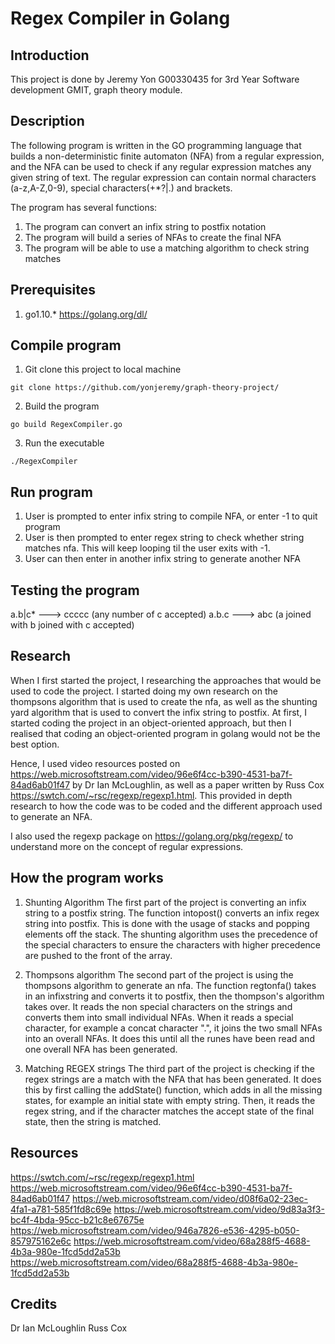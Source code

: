# Regex Compiler in Golang

## Introduction

This project is done by Jeremy Yon G00330435 for 3rd Year Software development GMIT, graph theory module.

## Description

The following program is written in the GO programming language that builds a non-deterministic finite automaton (NFA) from a regular expression, and the NFA can be used to check if any regular expression matches any given string of text. The regular expression can contain normal characters (a-z,A-Z,0-9), special characters(+*?|.) and brackets. 

The program has several functions:
1. The program can convert an infix string to postfix notation
2. The program will build a series of NFAs to create the final NFA
3. The program will be able to use a matching algorithm to check string matches

## Prerequisites

1. go1.10.* https://golang.org/dl/

## Compile program

1. Git clone this project to local machine
```
git clone https://github.com/yonjeremy/graph-theory-project/
```

2. Build the program
```
go build RegexCompiler.go
```

3. Run the executable
```
./RegexCompiler
```

## Run program

1. User is prompted to enter infix string to compile NFA, or enter -1 to quit program
2. User is then prompted to enter regex string to check whether string matches nfa. This will keep looping til the user exits with -1.
3. User can then enter in another infix string to generate another NFA

## Testing the program
a.b|c* --->  ccccc (any number of c accepted)
a.b.c ---> abc (a joined with b joined with c accepted) 
## Research

When I first started the project, I researching the approaches that would be used to code the project. I started doing my own research on the thompsons algorithm that is used to create the nfa, as well as the shunting yard algorithm that is used to convert the infix string to postfix. At first, I started coding the project in an object-oriented approach, but then I realised that coding an object-oriented program in golang would not be the best option.

Hence, I used video resources posted on https://web.microsoftstream.com/video/96e6f4cc-b390-4531-ba7f-84ad6ab01f47 by Dr Ian McLoughlin, as well as a paper written by Russ Cox https://swtch.com/~rsc/regexp/regexp1.html. This provided in depth research to how the code was to be coded and the different approach used to generate an NFA. 

I also used the regexp package on https://golang.org/pkg/regexp/ to understand more on the concept of regular expressions.

## How the program works

1. Shunting Algorithm
The first part of the project is converting an infix string to a postfix string. The function intopost() converts an infix regex string into postfix. This is done with the usage of stacks and popping elements off the stack. The shunting algorithm uses the precedence of the special characters to ensure the characters with higher precedence are pushed to the front of the array.

2. Thompsons algorithm
The second part of the project is using the thompsons algorithm to generate an nfa. The function regtonfa() takes in an infixstring and converts it to postfix, then the thompson's algorithm takes over. It reads the non special characters on the strings and converts them into small individual NFAs. When it reads a special character, for example a concat character ".", it joins the two small NFAs into an overall NFAs. It does this until all the runes have been read and one overall NFA has been generated.

3. Matching REGEX strings
The third part of the project is checking if the regex strings are a match with the NFA that has been generated. It does this by first calling the addState() function, which adds in all the missing states, for example an initial state with empty string. Then, it reads the regex string, and if the character matches the accept state of the final state, then the string is matched.

## Resources

https://swtch.com/~rsc/regexp/regexp1.html
https://web.microsoftstream.com/video/96e6f4cc-b390-4531-ba7f-84ad6ab01f47
https://web.microsoftstream.com/video/d08f6a02-23ec-4fa1-a781-585f1fd8c69e
https://web.microsoftstream.com/video/9d83a3f3-bc4f-4bda-95cc-b21c8e67675e
https://web.microsoftstream.com/video/946a7826-e536-4295-b050-857975162e6c
https://web.microsoftstream.com/video/68a288f5-4688-4b3a-980e-1fcd5dd2a53b
https://web.microsoftstream.com/video/68a288f5-4688-4b3a-980e-1fcd5dd2a53b

## Credits

Dr Ian McLoughlin
Russ Cox
